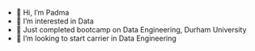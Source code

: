 - 👋 Hi, I’m Padma
- 👀 I’m interested in Data
- 🌱 Just completed bootcamp on Data Engineering, Durham University
- 💞️ I’m looking to start carrier in Data Engineering

